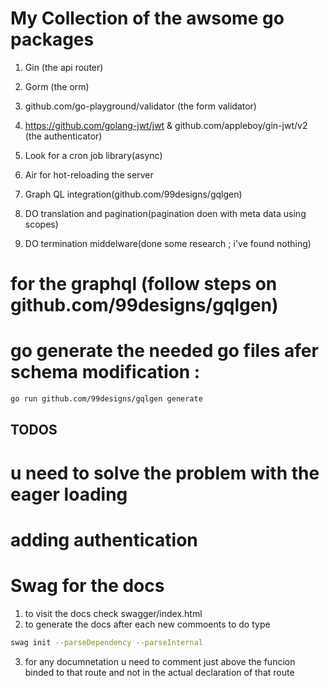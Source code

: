 # My Collection of the awsome go packages 

1. Gin  (the api router)
2. Gorm (the orm)
3. github.com/go-playground/validator  (the  form validator)
4. https://github.com/golang-jwt/jwt  &  github.com/appleboy/gin-jwt/v2 (the authenticator)
5. Look for a cron job library(async)
6. Air for hot-reloading the server
7. Graph QL integration(github.com/99designs/gqlgen)

7. DO translation and pagination(pagination doen with meta data using scopes)
8. DO termination middelware(done some research ; i've found nothing)



# for the graphql (follow steps on github.com/99designs/gqlgen)

# go generate the needed go files afer schema modification : 

```sh
go run github.com/99designs/gqlgen generate
```


## TODOS

# u need to solve the problem with the eager loading 
# adding authentication 
# Swag for the docs 
1. to visit the docs check swagger/index.html 
2. to generate the docs after each new commoents to do type 
```sh
swag init --parseDependency --parseInternal
```
3. for any documnetation u need to comment just above the funcion binded to that route and not in the actual declaration of that route



